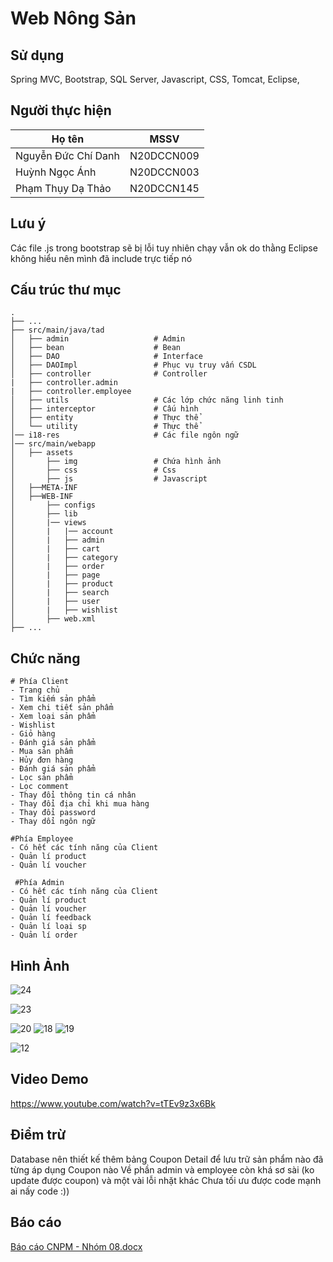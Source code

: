 Web Nông Sản
============================

## Sử dụng
Spring MVC, Bootstrap, SQL Server, Javascript, CSS, Tomcat, Eclipse, 

## Người thực hiện
| Họ tên                   | MSSV        |
| ------------------------ | ----------- |
| Nguyễn Đức Chí Danh      | N20DCCN009  |
| Huỳnh Ngọc Ánh           | N20DCCN003  |
| Phạm Thụy Dạ Thảo        | N20DCCN145  |

## Lưu ý
Các file .js trong bootstrap sẽ bị lỗi tuy nhiên chạy vẫn ok do thằng Eclipse không hiểu nên mình đã include trực tiếp nó

## Cấu trúc thư mục
    .
    ├── ...
    ├── src/main/java/tad           
    │   ├── admin                   # Admin 
    │   ├── bean                    # Bean   
    │   ├── DAO                     # Interface
    │   ├── DAOImpl                 # Phục vụ truy vấn CSDL
    │   ├── controller              # Controller
    |   ├── controller.admin             
    |   ├── controller.employee        
    │   ├── utils                   # Các lớp chức năng linh tinh
    │   ├── interceptor             # Cấu hình
    │   ├── entity                  # Thực thể
    │   └── utility                 # Thực thể
    │── i18-res                     # Các file ngôn ngữ
    │── src/main/webapp
    │   ├── assets
    │       ├── img                 # Chứa hình ảnh
    │       ├── css                 # Css
    │       ├── js                  # Javascript
    │   ├──META-INF
    │   ├──WEB-INF
    │       ├── configs                       
    │       ├── lib                 
    │       |── views               
    │       |   |── account                
    │       |   ├── admin           
    │       |   ├── cart            
    │       |   ├── category        
    │       |   ├── order           
    │       |   ├── page        
    │       |   ├── product          
    │       |   ├── search     
    │       |   ├── user
    │       |   ├── wishlist                      
    │       ├── web.xml 
    ├── ...

## Chức năng
    # Phía Client
    - Trang chủ
    - Tìm kiếm sản phẩm
    - Xem chi tiết sản phẩm
    - Xem loại sản phẩm
    - Wishlist
    - Giỏ hàng
    - Đánh giá sản phẩm
    - Mua sản phẩm
    - Hủy đơn hàng
    - Đánh giá sản phẩm
    - Lọc sản phẩm
    - Lọc comment
    - Thay đổi thông tin cá nhân
    - Thay đổi địa chỉ khi mua hàng
    - Thay đổi password
    - Thay dổi ngôn ngữ
    
    #Phía Employee
    - Có hết các tính năng của Client
    - Quản lí product
    - Quản lí voucher
    
     #Phía Admin
    - Có hết các tính năng của Client
    - Quản lí product
    - Quản lí voucher
    - Quản lí feedback
    - Quản lí loại sp
    - Quản lí order
## Hình Ảnh 

  ![24](https://github.com/ahuynh359/Web_Nong_San/assets/32415728/7b9afe8f-fcf2-4de8-af6c-2739968f328a)

   ![23](https://github.com/ahuynh359/Web_Nong_San/assets/32415728/b902bb44-2582-4346-b939-ab0facf8818c)
  


    
   ![20](https://github.com/ahuynh359/Web_Nong_San/assets/32415728/adf18391-a958-416f-ae85-e5c79bec8064)
    ![18](https://github.com/ahuynh359/Web_Nong_San/assets/32415728/576c4fb5-f35f-4a9d-90a5-33dbd8ccfb51)
    ![19](https://github.com/ahuynh359/Web_Nong_San/assets/32415728/6b1ab48d-3a13-48c2-9c13-a3285a78076f)

   ![12](https://github.com/ahuynh359/Web_Nong_San/assets/32415728/804a3646-6e2a-4bb5-8e9c-9166466d1138)




## Video Demo
https://www.youtube.com/watch?v=tTEv9z3x6Bk

## Điểm trừ
Database nên thiết kế thêm bảng Coupon Detail để lưu trữ sản phẩm nào đã từng áp dụng Coupon nào
Về phần admin và employee còn khá sơ sài (ko update được coupon) và một vài lỗi nhặt khác
Chưa tối ưu được code mạnh ai nấy code :)) 
    
## Báo cáo
[Báo cáo CNPM - Nhóm 08.docx](https://github.com/ahuynh359/Web_Nong_San/files/12907424/Bao.cao.CNPM.-.Nhom.08.docx)


